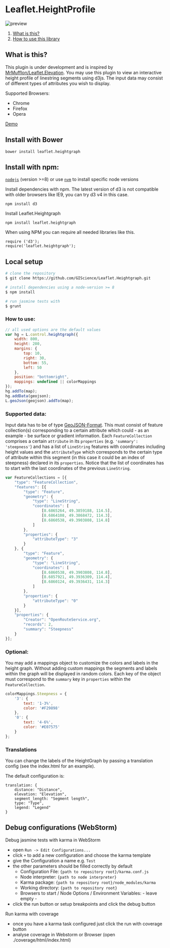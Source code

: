 # Leaflet.HeightProfile

![preview](https://cloud.githubusercontent.com/assets/10322094/22474104/472bcc88-e7db-11e6-8c9e-7e1d53cd0b57.png)

1. [What is this?](https://github.com/GIScience/Leaflet.Heightgraph#what-is-this)
2. [How to use this library](https://github.com/GIScience/Leaflet.Heightgraph#how-to-use)

## What is this?

This plugin is under development and is inspired by [MrMufflon/Leaflet.Elevation](https://github.com/MrMufflon/Leaflet.Elevation).
You may use this plugin to view an interactive height profile of linestring segments using d3js.
The input data may consist of different types of attributes you wish to display.

Supported Browsers:
- Chrome
- Firefox
- Opera

[Demo](https://giscience.github.io/Leaflet.Heightgraph)

## Install with Bower

`` bower install leaflet.heightgraph ``


## Install with npm:

[`nodejs`](https://nodejs.org/en/download/) (version >=8)
or use [`nvm`](https://github.com/nvm-sh/nvm/blob/master/README.md) to install specific node versions

Install dependencies with npm. The latest version of d3 is not compatible with older browsers like IE9, you can try d3 v4 in this case.
```
npm install d3
```

Install Leaflet.Heightgraph
```
npm install leaflet.heightgraph
```

When using NPM you can require all needed libraries like this.
```
require ('d3');
require('leaflet.heightgraph');
```

## Local setup

```bash
# clone the repository
$ git clone https://github.com/GIScience/Leaflet.Heightgraph.git

# install dependencies using a node-version >= 8
$ npm install

# run jasmine tests with
$ grunt
```

### How to use:

```javascript
// all used options are the default values
var hg = L.control.heightgraph({
    width: 800,
    height: 280,
    margins: {
        top: 10,
        right: 30,
        bottom: 55,
        left: 50
    },
    position: "bottomright",
    mappings: undefined || colorMappings
});
hg.addTo(map);
hg.addData(geojson);
L.geoJson(geojson).addTo(map);
```

### Supported data:
Input data has to be of type [GeoJSON-Format](http://geojson.org/).
This must consist of feature collection(s) corresponding to a certain attribute which could - as an example - be surface or gradient information.
Each `FeatureCollection` comprises a certain `attribute` in its `properties` (e.g. `'summary': 'steepness'`) and has a list of
`LineString` features with coordinates including height values and the `attributeType` which corresponds to the certain type of
attribute within this segment (in this case it could be an index of steepness) declared in its `properties`.
Notice that the list of coordinates has to start with the last coordinates of the previous `LineString`.

```javascript
var FeatureCollections = [{
    "type": "FeatureCollection",
    "features": [{
        "type": "Feature",
        "geometry": {
            "type": "LineString",
            "coordinates": [
                [8.6865264, 49.3859188, 114.5],
                [8.6864108, 49.3868472, 114.3],
                [8.6860538, 49.3903808, 114.8]
            ]
        },
        "properties": {
            "attributeType": "3"
        }
    }, {
        "type": "Feature",
        "geometry": {
            "type": "LineString",
            "coordinates": [
                [8.6860538, 49.3903808, 114.8],
                [8.6857921, 49.3936309, 114.4],
                [8.6860124, 49.3936431, 114.3]
            ]
        },
        "properties": {
            "attributeType": "0"
        }
    }],
    "properties": {
        "Creator": "OpenRouteService.org",
        "records": 2,
        "summary": "Steepness"
    }
}];
```

### Optional:
You may add a mappings object to customize the colors and labels in the height graph.
Without adding custom mappings the segments and labels within the graph will be displayed in random colors.
Each key of the object must correspond to the `summary` key in `properties` within the `FeatureCollection`.

```javascript
colorMappings.Steepness = {
    '3': {
        text: '1-3%',
        color: '#F29898'
    },
    '0': {
        text: '4-6%',
        color: '#E07575'
    }
};
```

### Translations

You can change the labels of the HeightGraph by passing a translation config (see the index.html for an example).

The default configuration is:
```
translation: {
    distance: "Distance",
    elevation: "Elevation",
    segment_length: "Segment length",
    type: "Type",
    legend: "Legend"
}
```

## Debug configurations (WebStorm)

Debug jasmine tests with karma in WebStorm

- open `Run -> Edit Configurations...`
- click `+` to add a new configuration and choose the karma template
- give the Configuration a name e.g. `Test`
- the other parameters should be filled correctly by default
    - Configuration File: `{path to repository root}/karma.conf.js`
    - Node interpreter: `{path to node interpreter}`
    - Karma package: `{path to repository root}/node_modules/karma`
    - Working directory: `{path to repository root}`
    - Browsers to start / Node Options / Environment Variables: - leave empty -
- click the run button or setup breakpoints and click the debug button

Run karma with coverage

- once you have a karma task configured just click the run with coverage button 
- analyse coverage in Webstorm or Browser (open ./coverage/html/index.html)

